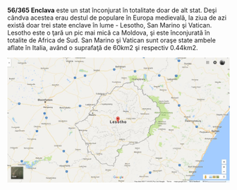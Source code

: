 **56/365 Enclava** este un stat înconjurat în totalitate doar de alt stat. Deşi cândva acestea erau destul de populare în Europa medievală, la ziua de azi există doar trei state enclave în lume - Lesotho, San Marino şi Vatican. Lesotho este o ţară un pic mai mică ca Moldova, şi este înconjurată în totalite de Africa de Sud. San Marino şi Vatican sunt oraşe state ambele aflate în Italia, având o suprafaţă de 60km2 şi respectiv 0.44km2.

![Lesotho](image-1.jpg)
